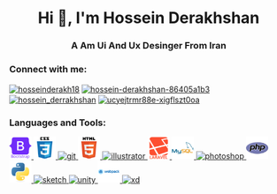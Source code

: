 <h1 align="center">Hi 👋, I'm Hossein Derakhshan</h1>
<h3 align="center">A Am Ui And Ux Desinger From Iran</h3>

<h3 align="left">Connect with me:</h3>
<p align="left">
<a href="https://twitter.com/hosseinderakh18" target="blank"><img align="center" src="https://cdn.jsdelivr.net/npm/simple-icons@3.0.1/icons/twitter.svg" alt="hosseinderakh18" height="30" width="40" /></a>
<a href="https://linkedin.com/in/hossein-derakhshan-86405a1b3" target="blank"><img align="center" src="https://cdn.jsdelivr.net/npm/simple-icons@3.0.1/icons/linkedin.svg" alt="hossein-derakhshan-86405a1b3" height="30" width="40" /></a>
<a href="https://instagram.com/hossein_derrakhshan" target="blank"><img align="center" src="https://cdn.jsdelivr.net/npm/simple-icons@3.0.1/icons/instagram.svg" alt="hossein_derrakhshan" height="30" width="40" /></a>
<a href="https://www.youtube.com/c/ucyejtrmr88e-xigflszt0oa" target="blank"><img align="center" src="https://cdn.jsdelivr.net/npm/simple-icons@3.0.1/icons/youtube.svg" alt="ucyejtrmr88e-xigflszt0oa" height="30" width="40" /></a>
</p>

<h3 align="left">Languages and Tools:</h3>
<p align="left"> <a href="https://getbootstrap.com" target="_blank"> <img src="https://raw.githubusercontent.com/devicons/devicon/master/icons/bootstrap/bootstrap-plain-wordmark.svg" alt="bootstrap" width="40" height="40"/> </a> <a href="https://www.w3schools.com/css/" target="_blank"> <img src="https://raw.githubusercontent.com/devicons/devicon/master/icons/css3/css3-original-wordmark.svg" alt="css3" width="40" height="40"/> </a> <a href="https://git-scm.com/" target="_blank"> <img src="https://www.vectorlogo.zone/logos/git-scm/git-scm-icon.svg" alt="git" width="40" height="40"/> </a> <a href="https://www.w3.org/html/" target="_blank"> <img src="https://raw.githubusercontent.com/devicons/devicon/master/icons/html5/html5-original-wordmark.svg" alt="html5" width="40" height="40"/> </a> <a href="https://www.adobe.com/in/products/illustrator.html" target="_blank"> <img src="https://www.vectorlogo.zone/logos/adobe_illustrator/adobe_illustrator-icon.svg" alt="illustrator" width="40" height="40"/> </a> <a href="https://laravel.com/" target="_blank"> <img src="https://raw.githubusercontent.com/devicons/devicon/master/icons/laravel/laravel-plain-wordmark.svg" alt="laravel" width="40" height="40"/> </a> <a href="https://www.mysql.com/" target="_blank"> <img src="https://raw.githubusercontent.com/devicons/devicon/master/icons/mysql/mysql-original-wordmark.svg" alt="mysql" width="40" height="40"/> </a> <a href="https://www.photoshop.com/en" target="_blank"> <img src="https://www.photoshop.com/en/images/apps/photoshop.png" alt="photoshop" width="40" height="40"/> </a> <a href="https://www.php.net" target="_blank"> <img src="https://raw.githubusercontent.com/devicons/devicon/master/icons/php/php-original.svg" alt="php" width="40" height="40"/> </a> <a href="https://www.python.org" target="_blank"> <img src="https://raw.githubusercontent.com/devicons/devicon/master/icons/python/python-original.svg" alt="python" width="40" height="40"/> </a> <a href="https://www.sketch.com/" target="_blank"> <img src="https://www.vectorlogo.zone/logos/sketchapp/sketchapp-icon.svg" alt="sketch" width="40" height="40"/> </a> <a href="https://unity.com/" target="_blank"> <img src="https://www.vectorlogo.zone/logos/unity3d/unity3d-icon.svg" alt="unity" width="40" height="40"/> </a> <a href="https://webpack.js.org" target="_blank"> <img src="https://raw.githubusercontent.com/devicons/devicon/d00d0969292a6569d45b06d3f350f463a0107b0d/icons/webpack/webpack-original-wordmark.svg" alt="webpack" width="40" height="40"/> </a> <a href="https://www.adobe.com/products/xd.html" target="_blank"> <img src="https://cdn.worldvectorlogo.com/logos/adobe-xd.svg" alt="xd" width="40" height="40"/> </a> </p>
